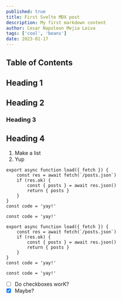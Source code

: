 ```yaml
---
published: true
title: First Svelte MDX post
description: My first markdown content
author: Cesar Napoleon Mejia Leiva
tags: ['cool', 'beans']
date: 2023-01-17
---
```


<script>
  import ReusableButton from '@components/ReusableButton.svelte'
  import ReusableImage from '@components/ReusableImage.svelte'
</script>

## Table of Contents

## Heading 1

## Heading 2

### Heading 3

<ReusableButton />

## Heading 4

1. Make a list
2. Yup

```js:JavaScript
export async function load({ fetch }) {
	const res = await fetch(`/posts.json`)
	if (res.ok) {
		const { posts } = await res.json()
		return { posts }
	}
}
const code = 'yay!'

const code = 'yay!'
```

```js:Svelte
export async function load({ fetch }) {
	const res = await fetch(`/posts.json`)
	if (res.ok) {
		const { posts } = await res.json()
		return { posts }
	}
}
const code = 'yay!'

const code = 'yay!'
```

<ReusableImage src="/revue-subscribers-list-search.png" alt="cool"/>

- [ ] Do checkboxes worK?
- [x] Maybe?
